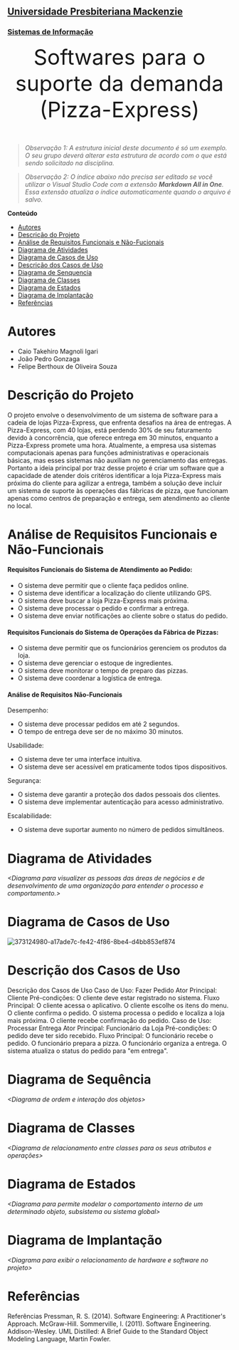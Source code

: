 <h2><a href= "https://www.mackenzie.br">Universidade Presbiteriana Mackenzie</a></h2>
<h3><a href= "https://www.mackenzie.br/graduacao/sao-paulo-higienopolis/sistemas-de-informacao">Sistemas de Informação</a></h3>


<font size="+12"><center>
Softwares para o suporte da demanda (Pizza-Express)
</center></font>

>*Observação 1: A estrutura inicial deste documento é só um exemplo. O seu grupo deverá alterar esta estrutura de acordo com o que está sendo solicitado na disciplina.*

>*Observação 2: O índice abaixo não precisa ser editado se você utilizar o Visual Studio Code com a extensão **Markdown All in One**. Essa extensão atualiza o índice automaticamente quando o arquivo é salvo.*

**Conteúdo**

- [Autores](#nome-alunos)
- [Descrição do Projeto](#introdução-do-projeto)
- [Análise de Requisitos Funcionais e Não-Fucionais](#descrição-dos-requisitos)
- [Diagrama de Atividades](#diagrama-de-atividades) 
- [Diagrama de Casos de Uso](#diagrama-de-comportamento-atores)
- [Descrição dos Casos de Uso](#descrição-das-funcões)
- [Diagrama de Senquencia](#diagrama-de-ordem-interações)
- [Diagrama de Classes](#diagrama-orientado-objetos)
- [Diagrama de Estados](#diagrama-estrutura-componente)
- [Diagrama de Implantação](#diagrama-de-hardware-software)
- [Referências](#referências)


# Autores

* Caio Takehiro Magnoli Igari
* João Pedro Gonzaga
* Felipe Berthoux de Oliveira Souza


# Descrição do Projeto

O projeto envolve o desenvolvimento de um sistema de software para a cadeia de lojas Pizza-Express, que enfrenta desafios na área de entregas. A Pizza-Express, com 40 lojas, está perdendo 30% de seu faturamento devido à concorrência, que oferece entrega em 30 minutos, enquanto a Pizza-Express promete uma hora. Atualmente, a empresa usa sistemas computacionais apenas para funções administrativas e operacionais básicas, mas esses sistemas não auxiliam no gerenciamento das entregas. Portanto a ideia principal por traz desse projeto é criar um software que a capacidade de atender dois critéros identificar a loja Pizza-Express mais próxima do cliente para agilizar a entrega, também a solução deve incluir um sistema de suporte às operações das fábricas de pizza, que funcionam apenas como centros de preparação e entrega, sem atendimento ao cliente no local.

# Análise de Requisitos Funcionais e Não-Funcionais

<h4>Requisitos Funcionais do Sistema de Atendimento ao Pedido:</h4>

* O sistema deve permitir que o cliente faça pedidos online.
* O sistema deve identificar a localização do cliente utilizando GPS.
* O sistema deve buscar a loja Pizza-Express mais próxima.
* O sistema deve processar o pedido e confirmar a entrega.
* O sistema deve enviar notificações ao cliente sobre o status do pedido.

<h4>Requisitos Funcionais do Sistema de Operações da Fábrica de Pizzas:</h4>

 * O sistema deve permitir que os funcionários gerenciem os produtos da loja.
 * O sistema deve gerenciar o estoque de ingredientes.
 * O sistema deve monitorar o tempo de preparo das pizzas.
 * O sistema deve coordenar a logística de entrega.

<h4>Análise de Requisitos Não-Funcionais</h4>

Desempenho:
 * O sistema deve processar pedidos em até 2 segundos.
 * O tempo de entrega deve ser de no máximo 30 minutos.

Usabilidade:
* O sistema deve ter uma interface intuitiva.
* O sistema deve ser acessível em praticamente todos tipos dispositivos.

Segurança:
* O sistema deve garantir a proteção dos dados pessoais dos clientes.
* O sistema deve implementar autenticação para acesso administrativo.

Escalabilidade:
* O sistema deve suportar aumento no número de pedidos simultâneos.

# Diagrama de Atividades

*&lt;Diagrama para visualizer as pessoas das áreas de negócios e de desenvolvimento de uma organização para entender o processo e comportamento.&gt;*

# Diagrama de Casos de Uso

![373124980-a17ade7c-fe42-4f86-8be4-d4bb853ef874](https://github.com/user-attachments/assets/3652b666-4610-4f0d-8f3b-9d90c00859b6)


# Descrição dos Casos de Uso

Descrição dos Casos de Uso
Caso de Uso: Fazer Pedido
Ator Principal: Cliente
Pré-condições: O cliente deve estar registrado no sistema.
Fluxo Principal:
O cliente acessa o aplicativo.
O cliente escolhe os itens do menu.
O cliente confirma o pedido.
O sistema processa o pedido e localiza a loja mais próxima.
O cliente recebe confirmação do pedido.
Caso de Uso: Processar Entrega
Ator Principal: Funcionário da Loja
Pré-condições: O pedido deve ter sido recebido.
Fluxo Principal:
O funcionário recebe o pedido.
O funcionário prepara a pizza.
O funcionário organiza a entrega.
O sistema atualiza o status do pedido para "em entrega".


# Diagrama de Sequência

*&lt;Diagrama de ordem e interação dos objetos&gt;*

# Diagrama de Classes

*&lt;Diagrama de relacionamento entre classes para os seus atributos e operações&gt;*

# Diagrama de Estados

*&lt;Diagrama para permite modelar o comportamento interno de um determinado objeto, subsistema ou sistema global&gt;*

# Diagrama de Implantação

*&lt;Diagrama para exibir o relacionamento de hardware e software no projeto&gt;*

# Referências

Referências
Pressman, R. S. (2014). Software Engineering: A Practitioner's Approach. McGraw-Hill.
Sommerville, I. (2011). Software Engineering. Addison-Wesley.
UML Distilled: A Brief Guide to the Standard Object Modeling Language, Martin Fowler.
